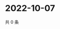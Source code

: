 # 2022-10-07

共 0 条

<!-- BEGIN WEIBO -->
<!-- 最后更新时间 Fri Oct 07 2022 21:52:29 GMT+0800 (China Standard Time) -->

<!-- END WEIBO -->
